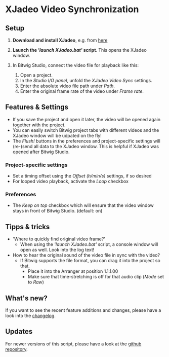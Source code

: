# XJadeo Video Synchronization

## Setup

1. **Download and install XJadeo**, e.g. from [here](https://xjadeo.sourceforge.net/download.html)
1. **Launch the *'launch XJadeo.bat'* script**. This opens the XJadeo window.
1. In Bitwig Studio, connect the video file for playback like this:

    1. Open a project.
    1. In the *Studio I/O panel*, unfold the *XJadeo Video Sync* settings.
    1. Enter the absolute video file path under *Path*.
    1. Enter the original frame rate of the video under *Frame rate*.

## Features & Settings
- If you save the project and open it later, the video will be opened again together with the project.
- You can easily switch Bitwig project tabs with different videos and the XJadeo window will be udpated on the fly!
- The *Flush!* buttons in the preferences and project-specific settings will (re-)send all data to the XJadeo window. This is helpful if XJadeo was opened after Bitwig Studio.

### Project-specific settings
  - Set a timing offset using the *Offset (h/min/s)* settings, if so desired
  - For looped video playback, activate the *Loop* checkbox

### Preferences
  - The *Keep on top* checkbox which will ensure that the video window stays in front of Bitwig Studio. (default: on)

## Tipps & tricks

- 'Where to quickly find original video frame?'
  - When using the *'launch XJadeo.bat'* script, a console window will open as well. Look into the log text!
- How to hear the original sound of the video file in sync with the video?
  - If Bitwig supports the file format, you can drag it into the project so that.
    - Place it into the Arranger at position 1.1.1.00
    - Make sure that time-stretching is off for that audio clip (*Mode* set to *Raw*)

## What's new?

If you want to see the recent feature additions and changes, please have a look into the [changelog](./doc/changelog.html).

## Updates

For newer versions of this script, please have a look at the [github repository](https://github.com/Trinitou/xjadeo_video_sync_for_bitwig/releases).
